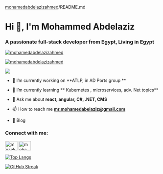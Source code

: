 [mohamedabdelazizahmed](/mohamedabdelazizahmed/mohamedabdelazizahmed)/README.md

[](#hi--im-mohammed-abdelaziz)Hi 👋, I'm Mohammed Abdelaziz
=================================================

### [](#a-passionate-full-stack-developer-from-egypt-living-in-egypt)A passionate full-stack developer from Egypt, Living in Egypt

[![mohamedabdelazizahmed](https://camo.githubusercontent.com/84e5b62ad5643e922ec95e7adef9a17a2f5ef2966e55227bbd4999b1c704915d/68747470733a2f2f6b6f6d617265762e636f6d2f67687076632f3f757365726e616d653d6d6f7a616b79266c6162656c3d50726f66696c65253230766965777326636f6c6f723d306537356236267374796c653d666c6174)](https://camo.githubusercontent.com/84e5b62ad5643e922ec95e7adef9a17a2f5ef2966e55227bbd4999b1c704915d/68747470733a2f2f6b6f6d617265762e636f6d2f67687076632f3f757365726e616d653d6d6f7a616b79266c6162656c3d50726f66696c65253230766965777326636f6c6f723d306537356236267374796c653d666c6174)

[![mohamedabdelazizahmed](https://camo.githubusercontent.com/7767d666b3cde3a4f016c8d4949cd97c16d3dafc6a8c7c92f2adf061ec492928/68747470733a2f2f6769746875622d70726f66696c652d74726f7068792e76657263656c2e6170702f3f757365726e616d653d6d6f7a616b79)](https://github.com/ryo-ma/github-profile-trophy)

[![](https://camo.githubusercontent.com/f0bbe18756e02955363ec0a07623020a7ec1a228dbb148c3c601b3c630439dca/68747470733a2f2f696d672e736869656c64732e696f2f747769747465722f666f6c6c6f772f3f6c6f676f3d74776974746572267374796c653d666f722d7468652d6261646765)](https://twitter.com/)

* 🔭 I’m currently working on \*\*ATLP, in AD Ports group \*\*
    
* 🌱 I’m currently learning ** Kubernetes , microservices, adv. Net topics**
    
* 💬 Ask me about **react, angular, C#, .NET, CMS**
    
* 📫 How to reach me **[mr.mohamedabelaziz@gmail.com](mailto:mr.mohamedabelaziz@gmail.com)**
    
* 📝 Blog 

### [](#connect-with-me)Connect with me:
<p align="left" dir="auto">
<a href="https://dev.to/mozaky" rel="nofollow"><img align="center" src="https://raw.githubusercontent.com/rahuldkjain/github-profile-readme-generator/master/src/images/icons/Social/devto.svg" alt="mozaky" height="30" width="40" style="max-width: 100%;"></a>
<a href="https://linkedin.com/in/mohammedzaky/" rel="nofollow"><img align="center" src="https://raw.githubusercontent.com/rahuldkjain/github-profile-readme-generator/master/src/images/icons/Social/linked-in-alt.svg" alt="mohammedzaky/" height="30" width="40" style="max-width: 100%;"></a>
</p>

[![Top Langs](https://github-readme-stats.vercel.app/api/top-langs/?username=mohamedabdelazizahmed)](https://github.com/anuraghazra/github-readme-stats)

[![GitHub Streak](https://streak-stats.demolab.com?user=mohamedabdelazizahmed&theme=dark&hide_border=true)](https://git.io/streak-stats)
